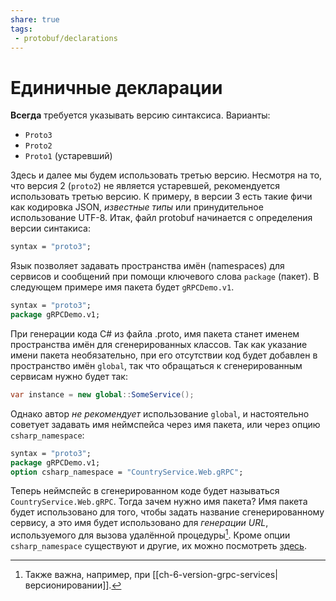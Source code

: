 ```yaml
---
share: true
tags:
 - protobuf/declarations
---
```

# Единичные декларации
**Всегда** требуется указывать версию синтаксиса. Варианты:
- `Proto3`
- `Proto2`
- `Proto1` (устаревший)

Здесь и далее мы будем использовать третью версию. Несмотря на то, что версия 2 (`proto2`) не является устаревшей, рекомендуется использовать третью версию. К примеру, в версии 3 есть такие фичи как кодировка JSON, *известные типы* или принудительное использование UTF-8.
Итак, файл protobuf начинается с определения версии синтакиса:
```protobuf
syntax = "proto3";
```
Язык позволяет задавать пространства имён (namespaces) для сервисов и сообщений при помощи ключевого слова `package` (пакет). В следующем примере имя пакета будет `gRPCDemo.v1`. 
```protobuf
syntax = "proto3";
package gRPCDemo.v1;
```
При генерации кода C\# из файла .proto, имя пакета станет именем пространства имён для сгенерированных классов.
Так как указание имени пакета необязательно, при его отсутствии код будет добавлен в пространство имён `global`, так что обращаться к сгенерированным сервисам нужно будет так:
```csharp
var instance = new global::SomeService();
```
Однако автор *не рекомендует* использование `global`, и настоятельно советует задавать имя неймспейса через имя пакета, или через опцию `csharp_namespace`:
```protobuf
syntax = "proto3";
package gRPCDemo.v1;
option csharp_namespace = "CountryService.Web.gRPC";
```
Теперь неймспейс в сгенерированном коде будет называться `CountryService.Web.gRPC`. Тогда зачем нужно имя пакета? Имя пакета будет использовано для того, чтобы задать название сгенерированному сервису, а это имя будет использовано для *генерации URL*, используемого для вызова удалённой процедуры[^1].
Кроме опции `csharp_namespace` существуют и другие, их можно посмотреть [здесь](https://protobuf.dev/programming-guides/proto3/#options).

[^1]: Также важна, например, при [[ch-6-version-grpc-services|версионировании]].